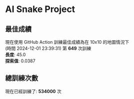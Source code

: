 
# AI Snake Project

## **最佳成績**


































現在使用 GitHub Action 訓練最佳成績為在 10x10 的地圖情況下  
(時間 2024-12-01 23:39:31) 第 **649** 次訓練  
**長度**: 45.0  
**探索值**: 0.0387





































































## 總訓練次數
現在已經訓練了: **534000** 次
